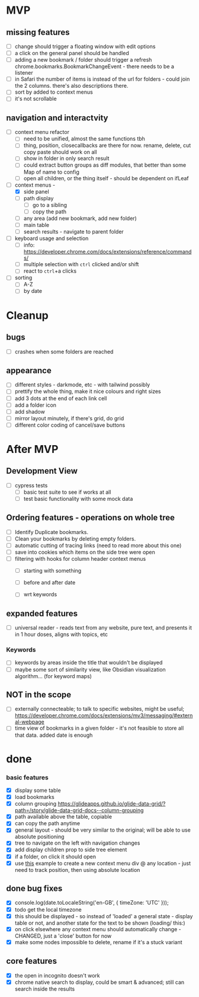 
# MVP
## missing features
- [ ] change should trigger a floating window with edit options
- [ ] a click on the general panel should be handled
- [ ] adding a new bookmark / folder should trigger a refresh chrome.bookmarks.BookmarkChangeEvent - there needs to be a listener
- [ ] in Safari the number of items is instead of the url for folders - could join the 2 columns. there's also descriptions there.
- [ ] sort by added to context menus
- [ ] it's not scrollable

## navigation and interactvity
- [ ] context menu refactor 
  - [ ] need to be unified, almost the same functions tbh
  - [ ] thing, position, closecallbacks are there for now. rename, delete, cut copy paste should work on all
  - [ ] show in folder in only search result
  - [ ] could extract button groups as diff modules, that better than some Map of name to config
  - [ ] open all children, or the thing itself - should be dependent on ifLeaf
- [ ] context menus - 
  - [x] side panel
  - [ ] path display
    - [ ] go to a sibling
    - [ ] copy the path
  - [ ] any area (add new bookmark, add new folder)
  - [ ] main table
  - [ ] search results - navigate to parent folder
- [ ] keyboard usage and selection
  - [ ] info: https://developer.chrome.com/docs/extensions/reference/commands/
  - [ ] multiple selection with `ctrl` clicked and/or shift
  - [ ] react to `ctrl`+a clicks
- [ ] sorting
  - [ ]  A-Z
  - [ ]  by date

# Cleanup

## bugs
- [ ] crashes when some folders are reached

## appearance
- [ ] different styles - darkmode, etc - with tailwind possibly
- [ ] prettify the whole thing, make it nice colours and right sizes  
- [ ] add 3 dots at the end of each link cell
- [ ] add a folder icon
- [ ] add shadow
- [ ] mirror layout minutely, if there's grid, do grid
- [ ] different color coding of cancel/save buttons

# After MVP
## Development View
- [ ] cypress tests 
  - [ ] basic test suite to see if works at all
  - [ ] test basic functionality with some mock data

## Ordering features - operations on whole tree 
- [ ] Identify Duplicate bookmarks.
- [ ] Clean your bookmarks by deleting empty folders.
- [ ] automatic cutting of tracing links (need to read more about this one)
- [ ] save into cookies which items on the side tree were open
- [ ] filtering with hooks for column header context menus
  - [ ] starting with something
  - [ ] before and after date
  - [ ] wrt keywords


## expanded features
- [ ] universal reader - reads text from any website, pure text, and presents it in 1 hour doses, aligns with topics, etc

### Keywords
- [ ] keywords by areas inside the title that wouldn't be displayed
- [ ] maybe some sort of similarity view, like Obsidian visualization algorithm... (for keyword maps)

## NOT in the scope
- [ ] externally connecteable; to talk to specific websites, might be useful; https://developer.chrome.com/docs/extensions/mv3/messaging/#external-webpage 
- [ ] time view of bookmarks in a given folder - it's not feasible to store all that data. added date is enough

# done
### basic features
- [x] display some table
- [x] load bookmarks
- [x] column grouping https://glideapps.github.io/glide-data-grid/?path=/story/glide-data-grid-docs--column-grouping
- [x] path available above the table, copiable
- [x] can copy the path anytime
- [x] general layout - should be very similar to the original; will be able to use absolute positioning
- [x] tree to navigate on the left with navigation changes
- [x] add display children prop to side tree element
- [x] if a folder, on click it should open
- [x] use [this](https://www.pluralsight.com/guides/how-to-create-a-right-click-menu-using-react) example to create a new context menu div @ any location - just need to track position, then using absolute location

## done bug fixes
- [x] console.log(date.toLocaleString('en-GB', { timeZone: 'UTC' }));
- [x] todo get the local timezone
- [x] this should be displayed - so instead of 'loaded' a general state - display table or not, and another state for the text to be shown (loading/ this:)    
- [x] on click elsewhere any context menu should automatically change - CHANGED, just a 'close' button for now
- [x] make some nodes impossible to delete, rename if it's a stuck variant

## core features
- [x] the open in incognito doesn't work
- [x] chrome native search to display, could be smart & advanced; still can search inside the results
